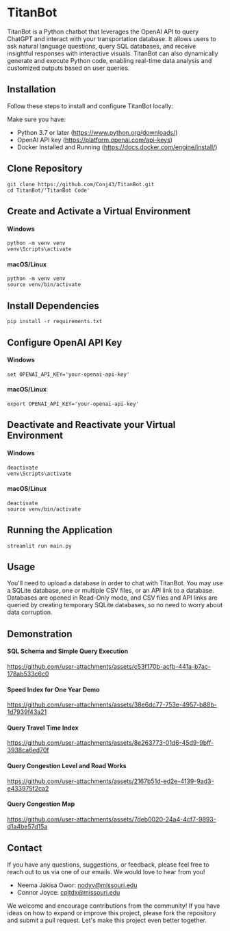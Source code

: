 # TitanBot
TitanBot is a Python chatbot that leverages the OpenAI API to query ChatGPT and interact with your transportation database. It allows users to ask natural language questions, query SQL databases, and receive insightful responses with interactive visuals. TitanBot can also dynamically generate and execute Python code, enabling real-time data analysis and customized outputs based on user queries.

## Installation
Follow these steps to install and configure TitanBot locally:

Make sure you have:
- Python 3.7 or later (https://www.python.org/downloads/)
- OpenAI API key (https://platform.openai.com/api-keys)
- Docker Installed and Running (https://docs.docker.com/engine/install/)


## Clone Repository
```
git clone https://github.com/Conj43/TitanBot.git
cd TitanBot/'TitanBot Code'
```
## Create and Activate a Virtual Environment

#### Windows
```
python -m venv venv
venv\Scripts\activate
```
#### macOS/Linux
```
python -m venv venv
source venv/bin/activate
```

## Install Dependencies
```
pip install -r requirements.txt
```


## Configure OpenAI API Key
#### Windows
```
set OPENAI_API_KEY='your-openai-api-key'
```
#### macOS/Linux
```
export OPENAI_API_KEY='your-openai-api-key'
```

## Deactivate and Reactivate your Virtual Environment
#### Windows
```
deactivate
venv\Scripts\activate
```
#### macOS/Linux
```
deactivate
source venv/bin/activate
```

## Running the Application
```
streamlit run main.py
```

## Usage
You'll need to upload a database in order to chat with TitanBot. You may use a SQLite database, one or multiple CSV files, or an API link to a database.
Databases are opened in Read-Only mode, and CSV files and API links are queried by creating temporary SQLite databases, so no need to worry about data corruption.








## Demonstration

#### SQL Schema and Simple Query Execution
https://github.com/user-attachments/assets/c53f170b-acfb-441a-b7ac-178ab533c6c0



#### Speed Index for One Year Demo
https://github.com/user-attachments/assets/38e6dc77-753e-4957-b88b-1d7939f43a21



#### Query Travel Time Index 
https://github.com/user-attachments/assets/8e263773-01d6-45d9-9bff-3938ca6ed70f

#### Query Congestion Level and Road Works



https://github.com/user-attachments/assets/2167b51d-ed2e-4139-9ad3-e433975f2ca2



#### Query Congestion Map
https://github.com/user-attachments/assets/7deb0020-24a4-4cf7-9893-d1a4be57d15a



## Contact
If you have any questions, suggestions, or feedback, please feel free to reach out to us via one of our emails. We would love to hear from you!

- Neema Jakisa Owor: nodyv@missouri.edu
- Connor Joyce: cpjtdx@missouri.edu

We welcome and encourage contributions from the community! If you have ideas on how to expand or improve this project, please fork the repository and submit a pull request. Let's make this project even better together.

